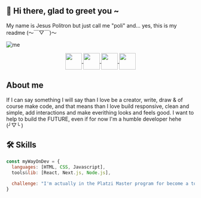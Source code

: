 ## 👋 Hi there, glad to greet you ~
My name is Jesus Politron but just call me "poli" and... yes, this is my readme (～￣▽￣)～

![me](https://i.ibb.co/31fDqmm/github.png)

<p align="center">
 <a href="https://twitter.com/polipop_art" target="_blank">
    <img align="center" src="https://cdn-icons-png.flaticon.com/512/2111/2111580.png" height="44px"  />
 </a>
 <a href="https://www.instagram.com/polipop_art/" target="_blank">
    <img align="center" src="https://cdn-icons-png.flaticon.com/512/2111/2111336.png" height="44px"  />
 </a>
 <a href="https://www.linkedin.com/in/jesus-politron/" target="_blank">
    <img align="center" src="https://cdn-icons-png.flaticon.com/512/2111/2111368.png" height="44px"  />
 </a>
 <a href="https://github.com/polipop-code" target="_blank">
    <img align="center" src="https://cdn-icons-png.flaticon.com/512/2111/2111292.png" height="44px"  />
 </a>
</p>

## About me
If I can say something I will say than I love be a creator, write, draw & of course make code, and that means than I love
build responsive, clean and simple, add interactions and make everithing looks and feels good.
I want to help to build the FUTURE, even if for now I'm a humble developer hehe (╯▽╰ )


## 🛠 Skills
```javascript
const myWayOnDev = {
  languages: [HTML, CSS, Javascript],
  tools&lib: [React, Next.js, Node.js],

  challenge: "I'm actually in the Platzi Master program for become a top developer (´▽`ʃ♡ƪ)"
}
```
